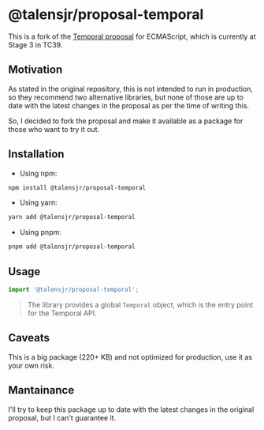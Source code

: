# @talensjr/proposal-temporal

This is a fork of the [Temporal proposal](https://github.com/tc39/proposal-temporal) for ECMAScript, which is currently at Stage 3 in TC39.

## Motivation

As stated in the original repository, this is not intended to run in production, so they recommend two alternative libraries, but none of those are up to date with the latest changes in the proposal as per the time of writing this.

So, I decided to fork the proposal and make it available as a package for those who want to try it out.

## Installation

- Using npm:

```bash
npm install @talensjr/proposal-temporal
```

- Using yarn:

```bash
yarn add @talensjr/proposal-temporal
```

- Using pnpm:

```bash
pnpm add @talensjr/proposal-temporal
```

## Usage

```js
import '@talensjr/proposal-temporal';
```

> The library provides a global `Temporal` object, which is the entry point for the Temporal API.

## Caveats

This is a big package (220+ KB) and not optimized for production, use it as your own risk.

## Mantainance

I'll try to keep this package up to date with the latest changes in the original proposal, but I can't guarantee it.
